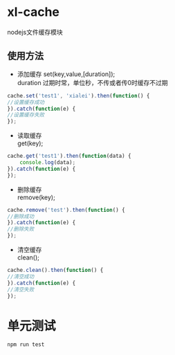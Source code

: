 # xl-cache
nodejs文件缓存模块
## 使用方法
+ 添加缓存 
set(key,value,[duration]);    
duration 过期时常，单位秒，不传或者传0时缓存不过期    
```javascript
cache.set('test1', 'xialei').then(function() {
//设置缓存成功
}).catch(function(e) {
//设置缓存失败		
});
```
+ 读取缓存    
get(key);    
```javascript
cache.get('test1').then(function(data) {
    console.log(data);
}).catch(function(e) {
});
```
+ 删除缓存   
 remove(key);    
```javascript
cache.remove('test').then(function() {
//删除成功
}).catch(function(e) {
//删除失败
});
```
+ 清空缓存   
 clean();        
```javascript
cache.clean().then(function() {
//清空成功
}).catch(function(e) {
//清空失败
});
```
# 单元测试
```
npm run test
```
